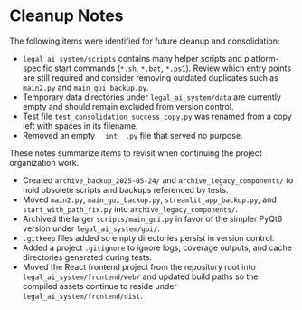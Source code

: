 # Cleanup Notes

The following items were identified for future cleanup and consolidation:

- `legal_ai_system/scripts` contains many helper scripts and platform-specific
  start commands (`*.sh`, `*.bat`, `*.ps1`). Review which entry points are still
  required and consider removing outdated duplicates such as `main2.py` and
  `main_gui_backup.py`.
- Temporary data directories under `legal_ai_system/data` are currently empty
  and should remain excluded from version control.
- Test file `test_consolidation_success_copy.py` was renamed from a
  copy left with spaces in its filename.
- Removed an empty `__int__.py` file that served no purpose.

These notes summarize items to revisit when continuing the project
organization work.
- Created `archive_backup_2025-05-24/` and `archive_legacy_components/` to hold
  obsolete scripts and backups referenced by tests.
- Moved `main2.py`, `main_gui_backup.py`, `streamlit_app_backup.py`, and
  `start_with_path_fix.py` into `archive_legacy_components/`.
- Archived the larger `scripts/main_gui.py` in favor of the simpler
  PyQt6 version under `legal_ai_system/gui/`.
- `.gitkeep` files added so empty directories persist in version control.
- Added a project `.gitignore` to ignore logs, coverage outputs, and cache
  directories generated during tests.
- Moved the React frontend project from the repository root into
  `legal_ai_system/frontend/web/` and updated build paths so the compiled
  assets continue to reside under `legal_ai_system/frontend/dist`.
